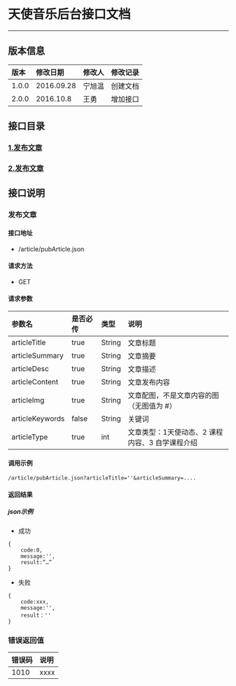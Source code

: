 # 天使音乐后台接口文档

***

## 版本信息

 版本        | 修改日期		| 修改人  | 修改记录
 :---------- |:-------------|:-----|:--------
 1.0.0    | 2016.09.28 | 宁旭温 | 创建文档
 2.0.0    | 2016.10.8  | 王勇   | 增加接口

## 接口目录
### [1.发布文章](#1)
### [2.发布文章](#2)


## 接口说明

<h3 id="1">发布文章</h3>

#### 接口地址

* /article/pubArticle.json

#### 请求方法
* GET

#### 请求参数

参数名     | 是否必传	| 类型  | 说明
:---------- |:-------------|:-----|:--------
articleTitle | true |String | 文章标题
articleSummary | true  |String|文章摘要
articleDesc|true|String|文章描述
articleContent|true|String|文章发布内容
articleImg|true|String|文章配图，不是文章内容的图（无图值为 #）
articleKeywords|false|String|关键词
articleType|true|int|文章类型：1天使动态、2 课程内容、3 自学课程介绍
#### 调用示例
```
/article/pubArticle.json?articleTitle=''&articleSummary=....
```
#### 返回结果
##### json示例
* 成功
```
{
	code:0,
	message:'',
	result:”…”
}
```
* 失败
```
{
	code:xxx,
	message:'',
	result：''
}
```

### 错误返回值

| 错误码 | 说明 |
|:-----|:----|
| 1010 | xxxx |